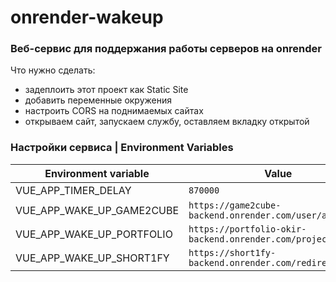# onrender-wakeup

### Веб-сервис для поддержания работы серверов на onrender

Что нужно сделать:

- задеплоить этот проект как Static Site
- добавить переменные окружения
- настроить CORS на поднимаемых сайтах
- открываем сайт, запускаем службу, оставляем вкладку открытой

### Настройки сервиса | Environment Variables

| Environment variable      | Value                                                  |
| ------------------------- | ------------------------------------------------------ |
| VUE_APP_TIMER_DELAY       | `870000`                                               |
| VUE_APP_WAKE_UP_GAME2CUBE | `https://game2cube-backend.onrender.com/user/avatars`  |
| VUE_APP_WAKE_UP_PORTFOLIO | `https://portfolio-okir-backend.onrender.com/projects` |
| VUE_APP_WAKE_UP_SHORT1FY  | `https://short1fy-backend.onrender.com/redirect/qwert` |
